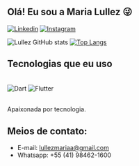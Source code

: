 
## Olá! Eu sou a Maria Lullez 😜

[![Linkedin](https://img.shields.io/badge/LinkedIn-0077B5?style=linkedin.com/in/maria-lullez-793b59181/for-the-badge&logo=linkedin&logoColor=white)](https://www.linkedin.com/in/maria-lullez-793b59181/) [![Instagram](https://img.shields.io/badge/Instagram-E4405F?style=instagram.com/marialullez/for-the-badge&logo=instagram&logoColor=white)](https://www.instagram.com/marialullez/)

![Lullez GitHub stats](https://github-readme-stats.vercel.app/api?username=marialullez&show_icons=true&theme=merko) [![Top Langs](https://github-readme-stats.vercel.app/api/top-langs/?username=marialullez&hide_progress=true&theme=merko)](https://github.com/marialullez/github-readme-stats)

## Tecnologias que eu uso

<div style="display: inline_block"><br/>
  <img align= "center" alt="Dart" src="https://img.shields.io/badge/Dart-0175C2?style=for-the-badge&logo=dart&logoColor=white"/>
  <img align= "center" alt="Flutter" src= "https://img.shields.io/badge/Flutter-02569B?style=for-the-badge&logo=flutter&logoColor=white" />
</div><br/>

Apaixonada por tecnologia.

## Meios de contato:
- E-mail: lullezmariaa@gmail.com
- Whatsapp: +55 (41) 98462-1600

